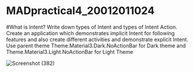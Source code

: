 # MADpractical4_20012011024
 
#What is Intent? Write down types of Intent and types of Intent Action. Create an application which demonstrates implicit Intent for following features and also create different activities and demonstrate explicit Intent. Use parent theme Theme.Material3.Dark.NoActionBar for Dark theme and Theme.Material3.Light.NoActionBar for Light Theme

![Screenshot (382)](https://user-images.githubusercontent.com/104091927/189535948-8da2200d-f8ee-4a65-8309-63f6971376bc.png)
